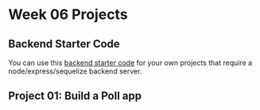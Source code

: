 # Week 06 Projects

## Backend Starter Code

You can use this [backend starter code](backend-starter-code/) for your own projects that require a node/express/sequelize backend server.

## Project 01: Build a Poll app


